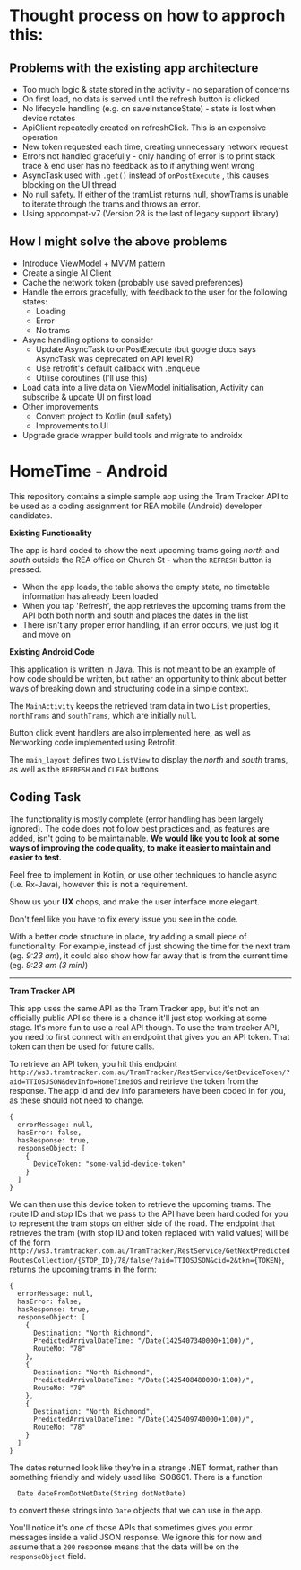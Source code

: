 # Thought process on how to approch this:

## Problems with the existing app architecture
* Too much logic & state stored in the activity  - no separation of concerns
* On first load, no data is served until the refresh button is clicked
* No lifecycle handling (e.g. on saveInstanceState) - state is lost when device rotates
* ApiClient repeatedly created on refreshClick. This is an expensive operation
* New token requested each time, creating unnecessary network request
* Errors not handled gracefully - only handing of error is to print stack trace & end user has no feedback as to if anything went wrong
* AsyncTask used with `.get()` instead of `onPostExecute` , this causes blocking on the UI thread
* No null safety. If either of the tramList returns null, showTrams is unable to iterate through the trams and throws an error.
* Using appcompat-v7 (Version 28 is the last of legacy support library)

## How I might solve the above problems
* Introduce ViewModel + MVVM pattern
* Create a single AI Client
* Cache the network token (probably use saved preferences)
* Handle the errors gracefully, with feedback to the user for the following states:
	* Loading
	* Error
	* No trams
* Async handling options to consider
	* Update AsyncTask to onPostExecute (but google docs says AsyncTask was deprecated on API level R)
	* Use retrofit's default callback with .enqueue
	* Utilise coroutines (I'll use this)
* Load data into a live data on ViewModel initialisation, Activity can subscribe & update UI on first load
* Other improvements
	* Convert project to Kotlin (null safety)
	* Improvements to UI
* Upgrade grade wrapper build tools and migrate to androidx

__**HomeTime - Android**__
==================

This repository contains a simple sample app using the Tram Tracker API to be used as a coding assignment for REA mobile (Android) developer candidates.

__**Existing Functionality**__


The app is hard coded to show the next upcoming trams going *north* and *south* outside the REA office on Church St - when the `REFRESH` button is pressed.

* When the app loads, the table shows the empty state,  no timetable information has already been loaded
* When you tap 'Refresh', the app retrieves the upcoming trams from the API both both north and south and places the dates in the list
* There isn't any proper error handling, if an error occurs, we just log it and move on

__**Existing Android Code**__

This application is written in Java. This is not meant to be an example of how code should be written, but rather an opportunity to think about better ways of breaking down and structuring code in a simple context.

The `MainActivity` keeps the retrieved tram data in two `List` properties, `northTrams` and `southTrams`, which are initially `null`.

Button click event handlers are also implemented here, as well as Networking code implemented using Retrofit.

The `main_layout` defines two `ListView` to display the *north* and *south* trams, as well as the `REFRESH` and `CLEAR` buttons


__**Coding Task**__
-----------

The functionality is mostly complete (error handling has been largely ignored). The code does not follow best practices and, as features are added, isn't going to be maintainable. __We would like you to look at some ways of improving the code quality, to make it easier to maintain and easier to test.__

Feel free to implement in Kotlin, or use other techniques to handle async (i.e. Rx-Java), however this is not a requirement.

Show us your __UX__ chops, and make the user interface more elegant.

Don't feel like you have to fix every issue you see in the code.

With a better code structure in place, try adding a small piece of functionality. For example, instead of just showing the time for the next tram (eg. *9:23 am*), it could also show how far away that is from the current time (eg. *9:23 am (3 min)*)

---

__Tram Tracker API__

This app uses the same API as the Tram Tracker app, but it's not an officially public API so there is a chance it'll just stop working at some stage. It's more fun to use a real API though. To use the tram tracker API, you need to first connect with an endpoint that gives you an API token. That token can then be used for future calls.

To retrieve an API token, you hit this endpoint `http://ws3.tramtracker.com.au/TramTracker/RestService/GetDeviceToken/?aid=TTIOSJSON&devInfo=HomeTimeiOS` and retrieve the token from the response. The app id and dev info parameters have been coded in for you, as these should not need to change.

```
{
  errorMessage: null,
  hasError: false,
  hasResponse: true,
  responseObject: [
    {
      DeviceToken: "some-valid-device-token"
    }
  ]
}
```

We can then use this device token to retrieve the upcoming trams. The route ID and stop IDs that we pass to the API have been hard coded for you to represent the tram stops on either side of the road. The endpoint that retrieves the tram (with stop ID and token replaced with valid values) will be of the form `http://ws3.tramtracker.com.au/TramTracker/RestService/GetNextPredictedRoutesCollection/{STOP_ID}/78/false/?aid=TTIOSJSON&cid=2&tkn={TOKEN}`, returns the upcoming trams in the form:

```
{
  errorMessage: null,
  hasError: false,
  hasResponse: true,
  responseObject: [
    {
      Destination: "North Richmond",
      PredictedArrivalDateTime: "/Date(1425407340000+1100)/",
      RouteNo: "78"
    },
    {
      Destination: "North Richmond",
      PredictedArrivalDateTime: "/Date(1425408480000+1100)/",
      RouteNo: "78"
    },
    {
      Destination: "North Richmond",
      PredictedArrivalDateTime: "/Date(1425409740000+1100)/",
      RouteNo: "78"
    }
  ]
}
```

The dates returned look like they're in a strange .NET format, rather than something friendly and widely used like ISO8601. There is a function
```
  Date dateFromDotNetDate(String dotNetDate)
```
to convert these strings into `Date` objects that we can use in the app.

You'll notice it's one of those APIs that sometimes gives you error messages inside a valid JSON response. We ignore this for now and assume that a `200` response means that the data will be on the `responseObject` field.
